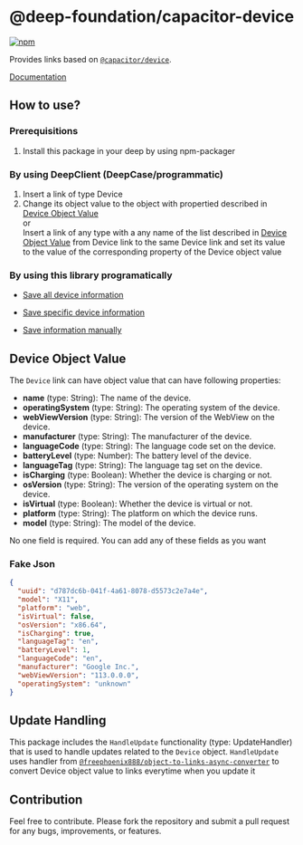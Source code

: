 # @deep-foundation/capacitor-device
[![npm](https://img.shields.io/npm/v/@deep-foundation/capacitor-device.svg)](https://www.npmjs.com/package/@deep-foundation/capacitor-device)

Provides links based on [`@capacitor/device`](https://www.npmjs.com/package/@capacitor/device).

[Documentation](https://deep-foundation.github.io/capacitor-device/)

## How to use?
### Prerequisitions
1. Install this package in your deep by using npm-packager

### By using DeepClient (DeepCase/programmatic)
1. Insert a link of type Device 
2.  Change its object value to the object with propertied described in [Device Object Value](#md:device-object-value)  
or  
Insert a link of any type with a any name of the list described in [Device Object Value](#md:device-object-value) from Device link to the same Device link and set its value to the value of the corresponding property of the Device object value


### By using this library programatically
- [Save all device information](https://deep-foundation.github.io/capacitor-device/functions/saveDeviceInfo.html#md:save-all-device-information)

<!-- ```ts
import { saveDeviceInfo, getAllDeviceInfo } from '@deep-foundation/capacitor-device';
// Implicitly (if you do not pass info to saveDeviceInfo - it will save all information by default)
await saveDeviceInfo({deep, deviceLinkId});
// Explicitly
const allDeviceInfo = await getAllDeviceInfo();
await saveDeviceInfo({deep, deviceLinkId, info: allDeviceInfo});
``` -->
- [Save specific device information](https://deep-foundation.github.io/capacitor-device/functions/saveDeviceInfo.html#md:save-specific-device-information)
<!-- ```ts
import { saveDeviceInfo } from '@deep-foundation/capacitor-device';

const deviceBatteryInfo = await Device.getBatteryInfo();
await saveDeviceInfo({deep, deviceLinkId, info: deviceBatteryInfo});

const {value: languageCode} = await Device.getLanguageCode();
await saveDeviceInfo({deep, deviceLinkId, info: {languageCode}});

const {value: languageTag} = await Device.getLanguageTag();
await saveDeviceInfo({deep, deviceLinkId, info: {languageTag}});
``` -->

- [Save information manually](https://deep-foundation.github.io/capacitor-device/functions/saveDeviceInfo.html#md:save-information-manually)
<!-- ```ts
const myDeviceData = {
  "uuid": "d787dc6b-041f-4a61-8078-d5573c2e7a4e",
  "model": "X11",
  "platform": "web",
  "isVirtual": false,
  "osVersion": "x86.64",
  "isCharging": true,
  "languageTag": "en",
  "batteryLevel": 1,
  "languageCode": "en",
  "manufacturer": "Google Inc.",
  "webViewVersion": "113.0.0.0",
  "operatingSystem": "unknown"
};

await saveDeviceInfo({deep, deviceLinkId, info: myDeviceData});
``` -->

## Device Object Value

The `Device` link can have object value that can have following properties:

- **name** (type: String): The name of the device.
- **operatingSystem** (type: String): The operating system of the device.
- **webViewVersion** (type: String): The version of the WebView on the device.
- **manufacturer** (type: String): The manufacturer of the device.
- **languageCode** (type: String): The language code set on the device.
- **batteryLevel** (type: Number): The battery level of the device.
- **languageTag** (type: String): The language tag set on the device.
- **isCharging** (type: Boolean): Whether the device is charging or not.
- **osVersion** (type: String): The version of the operating system on the device.
- **isVirtual** (type: Boolean): Whether the device is virtual or not.
- **platform** (type: String): The platform on which the device runs.
- **model** (type: String): The model of the device.  

No one field is required. You can add any of these fields as you want

### Fake Json
```json
{
  "uuid": "d787dc6b-041f-4a61-8078-d5573c2e7a4e",
  "model": "X11",
  "platform": "web",
  "isVirtual": false,
  "osVersion": "x86.64",
  "isCharging": true,
  "languageTag": "en",
  "batteryLevel": 1,
  "languageCode": "en",
  "manufacturer": "Google Inc.",
  "webViewVersion": "113.0.0.0",
  "operatingSystem": "unknown"
}
```

## Update Handling

This package includes the `HandleUpdate` functionality (type: UpdateHandler) that is used to handle updates related to the `Device` object. `HandleUpdate` uses handler from [`@freephoenix888/object-to-links-async-converter`](https://www.npmjs.com/package/@freephoenix888/object-to-links-async-converter) to convert Device object value to links everytime when you update it

## Contribution

Feel free to contribute. Please fork the repository and submit a pull request for any bugs, improvements, or features.
